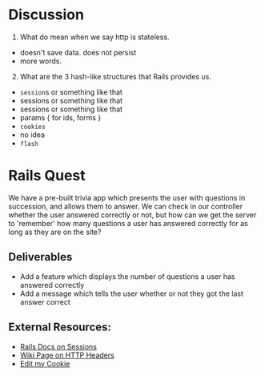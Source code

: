 # Discussion
1. What do mean when we say http is stateless.
  - doesn't save data. does not persist
  - more words.
2. What are the 3 hash-like structures that Rails provides us.
  - `session`s or something like that
  - sessions or something like that
  - sessions or something like that
  - params { for ids, forms }
  - `cookies`
  - no idea
  - `flash`
# Rails Quest
We have a pre-built trivia app which presents the user with questions in succession, and allows them to answer.
We can check in our controller whether the user answered correctly or not, but how can we get the server to 'remember' how many questions a user has answered  correctly for as long as they are on the site?

## Deliverables
* Add a feature which displays the number of questions a user has answered correctly
* Add a message which tells the user whether or not they got the last answer correct

## External Resources:
- [Rails Docs on Sessions](https://guides.rubyonrails.org/security.html#sessions)
- [Wiki Page on HTTP Headers](https://en.wikipedia.org/wiki/List_of_HTTP_header_fields)
- [Edit my Cookie](https://chrome.google.com/webstore/detail/editthiscookie/fngmhnnpilhplaeedifhccceomclgfbg?hl=en)